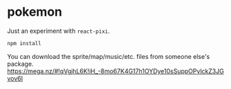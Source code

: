 # pokemon

Just an experiment with `react-pixi`.

```sh
npm install
```

You can download the sprite/map/music/etc. files from someone else's package. https://mega.nz/#!qVgjhL6K!iH_-8mo67K4G17h1OYDye10sSuppOPylckZ3JGvov6I
